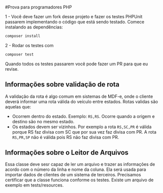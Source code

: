 #Prova para programadores PHP

1 - Você deve fazer um fork desse projeto e fazer os testes PHPUnit passarem implementando o código que está sendo testado.
Comece instalando as dependências:
```bash
composer install
```

2 - Rodar os testes com 
```bash
composer test
```

Quando todos os testes passarem você pode fazer um PR para que eu revise.

## Informações sobre validação de rota
A validação da rota é algo comum em sistemas de MDF-e, onde o cliente deverá informar uma rota válida do veículo entre estados.
Rotas validas são aquelas que:
- Ocorrem dentro do estado. Exemplo: `RS,RS`. Ocorre quando a origem e destino são no mesmo estado.
- Os estados devem ser vizinhos. Por exemplo a rota `RS,SC,PR` é válida porque RS faz divisa com SC que por sua vez faz divisa com PR. A rota `RS,PR,SP` não é válida pois RS não faz divisa com PR.


## Informações sobre o Leitor de Arquivos

Essa classe deve sesr capaz de ler um arquivo e trazer as informações de acordo com o número da linha e nome da coluna. Ela será usada para importar dados de clientes de um sistema de terceiros. Precisamos certificar que a classe funciona conforme os testes.
Existe um arquivo de exemplo em tests/resources.

